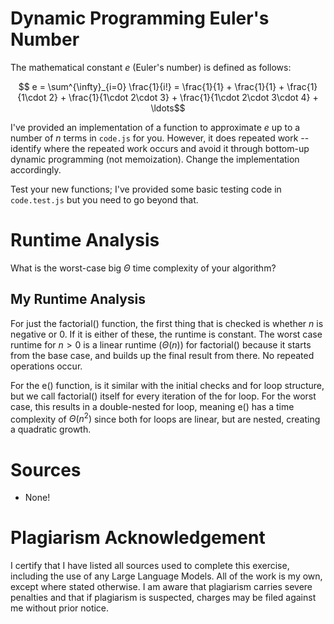 # Dynamic Programming Euler's Number

The mathematical constant $e$ (Euler's number) is defined as follows:

$$ e = \sum^{\infty}_{i=0} \frac{1}{i!} = \frac{1}{1} + \frac{1}{1} +
\frac{1}{1\cdot 2} + \frac{1}{1\cdot 2\cdot 3} + \frac{1}{1\cdot 2\cdot 3\cdot
4} + \ldots$$

I've provided an implementation of a function to approximate $e$ up to a number
of $n$ terms in `code.js` for you. However, it does repeated work -- identify
where the repeated work occurs and avoid it through bottom-up dynamic
programming (not memoization). Change the implementation accordingly.

Test your new functions; I've provided some basic testing code in `code.test.js`
but you need to go beyond that.

# Runtime Analysis

What is the worst-case big $\Theta$ time complexity of your algorithm?


## My Runtime Analysis

For just the factorial() function, the first thing that is checked is whether $n$ is negative or 0. If it is either of these, the runtime is constant. The worst case runtime for $n > 0$ is a linear runtime ($\Theta(n)$) for factorial() because it starts from the base case, and builds up the final result from there. No repeated operations occur.

For the e() function, is it similar with the initial checks and for loop structure, but we call factorial() itself for every iteration of the for loop. For the worst case, this results in a double-nested for loop, meaning e() has a time complexity of $\Theta(n^2)$ since both for loops are linear, but are nested, creating a quadratic growth.

# Sources

- None!

# Plagiarism Acknowledgement

I certify that I have listed all sources used to complete this exercise, including the use of any Large Language Models. All of the work is my own, except where stated otherwise. I am aware that plagiarism carries severe penalties and that if plagiarism is suspected, charges may be filed against me without prior notice.